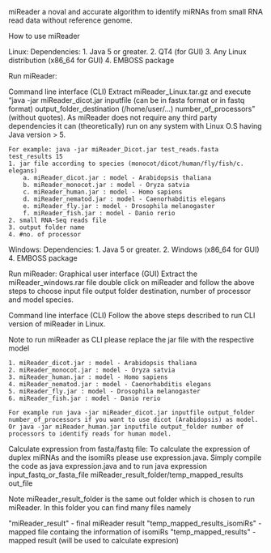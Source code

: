 

miReader a noval and accurate algorithm to identify miRNAs from small RNA read data without reference genome. 


How to use miReader

Linux:
Dependencies:
	1. Java 5 or greater.
	2. QT4 (for GUI)
	3. Any Linux distribution (x86_64 for GUI)
	4. EMBOSS package

Run miReader:
	
Command line interface (CLI)
	Extract miReader_Linux.tar.gz and execute “java -jar miReader_dicot.jar inputfile (can be in fasta format or in fastq format) output_folder_destination (/home/user/...) 	 number_of_processors” (without quotes). 
	As miReader does not require any third party dependencies it can (theoretically) run on any system with Linux O.S having Java version > 5.

	For example: java -jar miReader_Dicot.jar test_reads.fasta test_results 15
	1. jar file according to species (monocot/dicot/human/fly/fish/c. elegans)
		a. miReader_dicot.jar : model - Arabidopsis thaliana
		b. miReader_monocot.jar : model - Oryza satvia
		c. miReader_human.jar : model - Homo sapiens
		d. miReader_nematod.jar : model - Caenorhabditis elegans
		e. miReader_fly.jar : model - Drosophila melanogaster
		f. miReader_fish.jar : model - Danio rerio
	2. small RNA-Seq reads file
	3. output folder name
	4. #no. of processor


Windows:
	Dependencies:
	1. Java 5 or greater.
	2. Windows (x86_64 for GUI) 
	4. EMBOSS package

Run miReader:
	Graphical user interface (GUI)
	Extract the miReader_windows.rar file double click on miReader and follow the above steps to choose input file output folder destination, number of processor and model 	species.

Command line interface (CLI)
	Follow the above steps described to run CLI version of miReader in Linux.
 
Note to run miReader as CLI please replace the jar file with the respective model 

	1. miReader_dicot.jar : model - Arabidopsis thaliana
	2. miReader_monocot.jar : model - Oryza satvia
	3. miReader_human.jar : model - Homo sapiens
	4. miReader_nematod.jar : model - Caenorhabditis elegans
	5. miReader_fly.jar : model - Drosophila melanogaster
	6. miReader_fish.jar : model - Danio rerio

	For example run java -jar miReader_dicot.jar inputfile output_folder number_of_processors if you want to use dicot (Arabidopsis) as model.
	Or java -jar miReader_human.jar inputfile output_folder number of processors to identify reads for human model.


Calculate expression from fasta/fastq file:
To calculate the expression of duplex miRNAs and the isomiRs please use expression.java. Simply compile the code as java expression.java and to run
java expression input_fastq_or_fasta_file miReader_result_folder/temp_mapped_results out_file

Note
miReader_result_folder is the same out folder which is chosen to run miReader. In this folder you can find many files namely 

"miReader_result" - final miReader result
"temp_mapped_results_isomiRs" - mapped file containg the information of isomiRs
"temp_mapped_results" - mapped result (will be used to calculate expresion)








